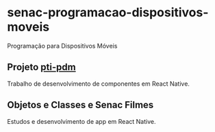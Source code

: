 # senac-programacao-dispositivos-moveis

Programação para Dispositivos Móveis

## Projeto [pti-pdm](pti-pdm)

Trabalho de desenvolvimento de componentes em React Native.

## Objetos e Classes e Senac Filmes

Estudos e desenvolvimento de app em React Native.
